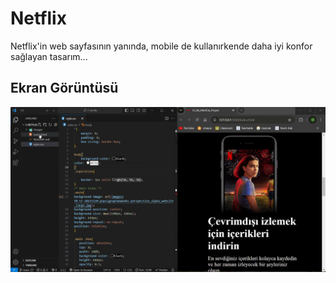 <h1>Netflix</h1>

Netflix'in web sayfasının yanında, mobile de kullanırkende
daha iyi konfor sağlayan tasarım...

<h2>Ekran Görüntüsü</h2>

![](ekran.gif)